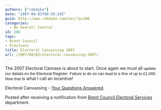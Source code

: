 ```yaml
---
authors: ["robdyke"]
date: "2007-08-03T08:50:29Z"
guid: http://www.robdyke.com/noc/?p=286
categories:
  - No Overall Control
id: 286
tags:
- Brent Council
- Elections
title: Electoral Canvassing 2007
url: /2007/08/03/electoral-canvassing-2007/
---
```

The 2007 Electoral Canvass is about to start. Once again we must all <font size="2" face="Arial">update our details on the Electoral Register.</font> <font size="2" face="Arial">Failure to do so can lead to a fine of up to £1,000. Now that</font> is what I call an incentive!

Electoral Canvassing - [Your Questions Answered](http://www.brent.gov.uk/elections.nsf/2f123bcc3c5e238c80256ad20034644f/9166a60b90bc06ae802573290052b5b3!OpenDocument "Brent COuncil webpage answering quetions on electoral canvassing").

Posted after receiving a notification from [Brent Council Electoral Services](http://www.brent.gov.uk/elections.nsf "Brent Council Electoral Services") department.